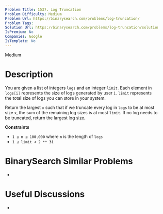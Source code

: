 ```yaml
---
Problem Title: 1537. Log Truncation
Problem Difficulty: Medium
Problem Url: https://binarysearch.com/problems/log-truncation/
Problem Tags: 
Solution Url: https://binarysearch.com/problems/log-truncation/solutions/
IsPremium: No
Companies: Google
IsTemplate: No
---
```


<span style="color: ;">Medium</span>

# Description

You are given a list of integers `logs` and an integer `limit`. Each element in `logs[i]` represents the size of logs generated by user `i`. `limit` represents the total size of logs you can store in your system.

Return the largest `x` such that if we truncate every log in `logs` to be at most size `x`, the sum of the remaining log sizes is at most `limit`. If no log needs to be truncated, return the largest log size.

**Constraints**
- `1 ≤ n ≤ 100,000` where `n` is the length of `logs`
- `1 ≤ limit < 2 ** 31`

# BinarySearch Similar Problems

- []()

# Useful Discussions

- []()
